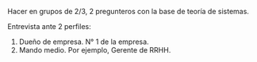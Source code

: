 Hacer en grupos de 2/3, 2 pregunteros con la base de teoría de sistemas. 

Entrevista ante 2 perfiles:

1. Dueño de empresa. N° 1 de la empresa.
2. Mando medio. Por ejemplo, Gerente de RRHH.
